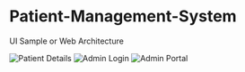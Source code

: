# Patient-Management-System

UI Sample or Web Architecture

<!--<img src = "https://github.com/jaigora24/Patient-Management-System/blob/main/img/1.png" alt="Home Page">-->
<img src = "https://github.com/jaigora24/Patient-Management-System/blob/main/img/PatientPortal.png" alt="Patient Details">
<img src = "https://github.com/jaigora24/Patient-Management-System/blob/main/img/AdminLogin.png" alt="Admin Login">
<img src = "https://github.com/jaigora24/Patient-Management-System/blob/main/img/AdminPortal.png" alt="Admin Portal">
